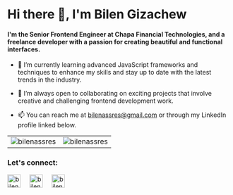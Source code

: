 
<h1>Hi there 👋, I'm Bilen Gizachew</h1>
<h4>I'm the Senior Frontend Engineer at Chapa Financial Technologies, and a freelance developer with a passion for creating beautiful and functional interfaces.</h4>

- 🌱 I’m currently learning advanced JavaScript frameworks and techniques to enhance my skills and stay up to date with the latest trends in the industry.

- 👯 I’m always open to collaborating on exciting projects that involve creative and challenging frontend development work.

- 📫 You can reach me at bilenassres@gmail.com or through my LinkedIn profile linked below.

<!-- - ⚡ Fun fact about me: I'm a cohost of a podcast, and love exploring ideas and concepts that challenge the way we think about the world.
 -->

<table>
  <tr>
<td><img align="center"  src="https://github-readme-streak-stats.herokuapp.com/?user=bilenassres&" alt="bilenassres" /></td>
<td><img align="center" src="https://github-readme-stats.vercel.app/api/top-langs?username=bilenassres&show_icons=true&locale=en&layout=compact" alt="bilenassres" /></td>
</tr>
</table>
</div>
<h3>Let's connect:</h3>
<p>
<a href="https://codepen.io/bilenassres" target="blank"><img align="center" src="https://raw.githubusercontent.com/rahuldkjain/github-profile-readme-generator/master/src/images/icons/Social/codepen.svg" alt="bilenassres" height="30" width="30" /></a>
<a href="https://twitter.com/bilengizachew" target="blank" style="margin-left: 1rem;"><img align="center" src="https://raw.githubusercontent.com/rahuldkjain/github-profile-readme-generator/master/src/images/icons/Social/twitter.svg" alt="bilengizachew" height="30" width="30" /></a>
<a href="https://linkedin.com/in/bilengizachew" target="blank" style="margin-left: 1rem;"><img align="center" src="https://raw.githubusercontent.com/rahuldkjain/github-profile-readme-generator/master/src/images/icons/Social/linked-in-alt.svg" alt="bilengizachew" height="30" width="30" /></a>
</p>
